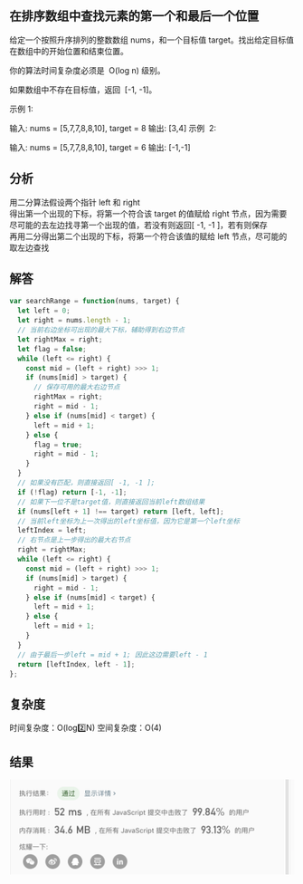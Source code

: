 ## 在排序数组中查找元素的第一个和最后一个位置

给定一个按照升序排列的整数数组 nums，和一个目标值 target。找出给定目标值在数组中的开始位置和结束位置。

你的算法时间复杂度必须是  O(log n) 级别。

如果数组中不存在目标值，返回  [-1, -1]。

示例 1:

输入: nums = [5,7,7,8,8,10], target = 8
输出: [3,4]
示例  2:

输入: nums = [5,7,7,8,8,10], target = 6
输出: [-1,-1]

## 分析

用二分算法假设两个指针 left 和 right  
得出第一个出现的下标，将第一个符合该 target 的值赋给 right 节点，因为需要尽可能的去左边找寻第一个出现的值，若没有则返回[ -1, -1 ]，若有则保存  
再用二分得出第二个出现的下标，将第一个符合该值的赋给 left 节点，尽可能的取左边查找

## 解答

```javascript
var searchRange = function(nums, target) {
  let left = 0;
  let right = nums.length - 1;
  // 当前右边坐标可出现的最大下标，辅助得到右边节点
  let rightMax = right;
  let flag = false;
  while (left <= right) {
    const mid = (left + right) >>> 1;
    if (nums[mid] > target) {
      // 保存可用的最大右边节点
      rightMax = right;
      right = mid - 1;
    } else if (nums[mid] < target) {
      left = mid + 1;
    } else {
      flag = true;
      right = mid - 1;
    }
  }
  // 如果没有匹配，则直接返回[ -1, -1 ];
  if (!flag) return [-1, -1];
  // 如果下一位不是target值，则直接返回当前left数组结果
  if (nums[left + 1] !== target) return [left, left];
  // 当前left坐标为上一次得出的left坐标值，因为它是第一个left坐标
  leftIndex = left;
  // 右节点是上一步得出的最大右节点
  right = rightMax;
  while (left <= right) {
    const mid = (left + right) >>> 1;
    if (nums[mid] > target) {
      right = mid - 1;
    } else if (nums[mid] < target) {
      left = mid + 1;
    } else {
      left = mid + 1;
    }
  }
  // 由于最后一步left = mid + 1; 因此这边需要left - 1
  return [leftIndex, left - 1];
};
```

## 复杂度
时间复杂度：O(log2️⃣N)
空间复杂度：O(4)

## 结果
<img src="../../../static/34.png">